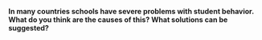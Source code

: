**In many countries schools have severe problems with student behavior. What do you think are the causes of this? What solutions can be suggested?**



